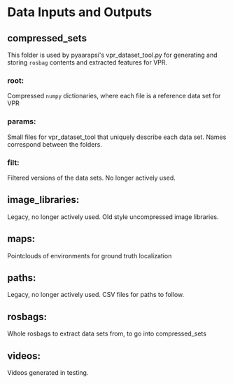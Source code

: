 # Data Inputs and Outputs
## compressed_sets
This folder is used by pyaarapsi's vpr_dataset_tool.py for generating and storing ```rosbag``` contents and extracted features for VPR.
### root:
Compressed ```numpy``` dictionaries, where each file is a reference data set for VPR
### params:
Small files for vpr_dataset_tool that uniquely describe each data set. Names correspond between the folders.
### filt:
Filtered versions of the data sets. No longer actively used.
## image_libraries:
Legacy, no longer actively used. Old style uncompressed image libraries.
## maps:
Pointclouds of environments for ground truth localization
## paths:
Legacy, no longer actively used. CSV files for paths to follow.
## rosbags:
Whole rosbags to extract data sets from, to go into compressed_sets
## videos:
Videos generated in testing.

